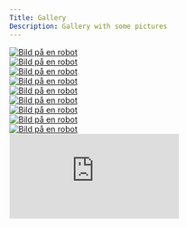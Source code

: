 ```yaml
---
Title: Gallery
Description: Gallery with some pictures
---
```

<div class="gallery">
<div>
<a href="%base_url%/image/09_robot.png" target="_blank">
    <picture>
        <source media="(min-width: 556px)" srcset="%base_url%/image/09_robot.png?w=350&save-as=jpg&q=70">
        <img src="%base_url%/image/09_robot.png?save-as=jpg&q=70" alt="Bild på en robot">
    </picture>
</a>
</div>
<div>
<a href="%base_url%/image/01_robot.png" target="_blank">
    <picture>
        <source media="(min-width: 556px)" srcset="%base_url%/image/01_robot.png?w=350&save-as=jpg&q=70">
        <img src="%base_url%/image/01_robot.png?save-as=jpg&q=70" alt="Bild på en robot">
    </picture>
</a>
</div>
<div>
<a href="%base_url%/image/02_robot.png" target="_blank">
    <picture>
        <source media="(min-width: 556px)" srcset="%base_url%/image/02_robot.png?w=350&save-as=jpg&q=70">
        <img src="%base_url%/image/02_robot.png?save-as=jpg&q=70" alt="Bild på en robot">
    </picture>
</a>
</div>
<div>
<a href="%base_url%/image/03_robot.png" target="_blank">
    <picture>
        <source media="(min-width: 556px)" srcset="%base_url%/image/03_robot.png?w=350&save-as=jpg&q=70">
        <img src="%base_url%/image/03_robot.png?save-as=jpg&q=70" alt="Bild på en robot">
    </picture>
</a>
</div>
<div>
<a href="%base_url%/image/04_robot.png" target="_blank">
    <picture>
        <source media="(min-width: 556px)" srcset="%base_url%/image/04_robot.png?w=350&save-as=jpg&q=70">
        <img src="%base_url%/image/04_robot.png?save-as=jpg&q=70" alt="Bild på en robot">
    </picture>
</a>
</div>
<div>
<a href="%base_url%/image/05_robot.png" target="_blank">
    <picture>
        <source media="(min-width: 556px)" srcset="%base_url%/image/05_robot.png?w=350&save-as=jpg&q=70">
        <img src="%base_url%/image/05_robot.png?save-as=jpg&q=70" alt="Bild på en robot">
    </picture>
</a>
</div>
<div>
<a href="%base_url%/image/06_robot.png" target="_blank">
    <picture>
        <source media="(min-width: 556px)" srcset="%base_url%/image/06_robot.png?w=350&save-as=jpg&q=70">
        <img src="%base_url%/image/06_robot.png?save-as=jpg&q=70" alt="Bild på en robot">
    </picture>
</a>
</div>
<div>
<a href="%base_url%/image/07_robot.png" target="_blank">
    <picture>
        <source media="(min-width: 556px)" srcset="%base_url%/image/07_robot.png?w=350&save-as=jpg&q=70">
        <img src="%base_url%/image/07_robot.png?save-as=jpg&q=70" alt="Bild på en robot">
    </picture>
</a>
</div>
<div>
<a href="%base_url%/image/08_robot.png" target="_blank">
    <picture>
        <source media="(min-width: 556px)" srcset="%base_url%/image/08_robot.png?w=350&save-as=jpg&q=70">
        <img src="%base_url%/image/08_robot.png?save-as=jpg&q=70" alt="Bild på en robot">
    </picture>
</a>
</div>
<div class="embed-container">
    <iframe src="https://www.youtube.com/embed/CwABJGzifao" title="YouTube video player" allow="accelerometer; autoplay; clipboard-write; encrypted-media; gyroscope; picture-in-picture" frameborder="0" allowfullscreen></iframe>
</div>
</div>
